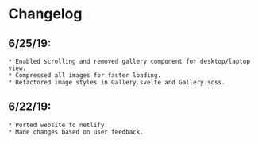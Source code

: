 # Changelog

## 6/25/19:
    * Enabled scrolling and removed gallery component for desktop/laptop view.
    * Compressed all images for faster loading.
    * Refactored image styles in Gallery.svelte and Gallery.scss.

## 6/22/19:
    * Ported website to netlify.
    * Made changes based on user feedback.

